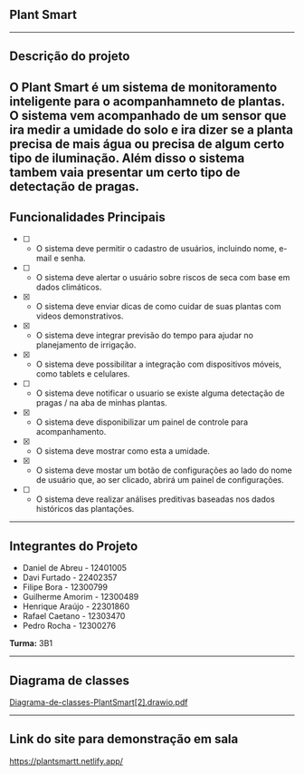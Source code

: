 ## Plant Smart

---


## Descrição do projeto

O Plant Smart é um sistema de monitoramento inteligente para o acompanhamneto de plantas. O sistema vem acompanhado de um sensor que ira medir a umidade do solo e ira dizer se a planta precisa de mais água ou precisa de algum certo tipo de iluminação. Além disso o sistema tambem vaia presentar um certo tipo de detectação de pragas. 
---

## Funcionalidades Principais

* [ ] - O sistema deve permitir o cadastro de usuários, incluindo nome, e-mail e senha.
* [ ] - O sistema deve alertar o usuário sobre riscos de seca com base em dados climáticos.
* [x] - O sistema deve enviar dicas de como cuidar de suas plantas com videos demonstrativos.
* [x] - O sistema deve integrar previsão do tempo para ajudar no planejamento de irrigação.
* [x] - O sistema deve possibilitar a integração com dispositivos móveis, como tablets e celulares.
* [ ] - O sistema deve notificar o usuario se existe alguma detectação de pragas / na aba de minhas plantas.
* [x] - O sistema deve disponibilizar um painel de controle para acompanhamento.
* [x] - O sistema deve mostrar como esta a umidade.
* [x] - O sistema deve mostar um botão de configurações ao lado do nome de usuário que, ao ser clicado, abrirá um painel de configurações.
* [ ] - O sistema deve realizar análises preditivas baseadas nos dados históricos das plantações.

---

## Integrantes do Projeto

* Daniel de Abreu - 12401005
* Davi Furtado - 22402357
* Filipe Bora - 12300799
* Guilherme Amorim - 12300489
* Henrique Araújo - 22301860
* Rafael Caetano - 12303470
* Pedro Rocha - 12300276

**Turma:** 3B1

---

## Diagrama de classes

[Diagrama-de-classes-PlantSmart[2].drawio.pdf](https://github.com/user-attachments/files/21520687/Diagrama-de-classes-PlantSmart.2.drawio.pdf)

---

## Link do site para demonstração em sala

https://plantsmartt.netlify.app/
